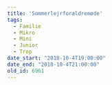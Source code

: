 ```yaml
---
title: 'Sommerlejrforældremøde'
tags:
  - Familie
  - Mikro
  - Mini
  - Junior
  - Trop
date_start: "2018-10-4T19:00:00"
date_end: "2018-10-4T21:00:00"
old_id: 6961
---
```

